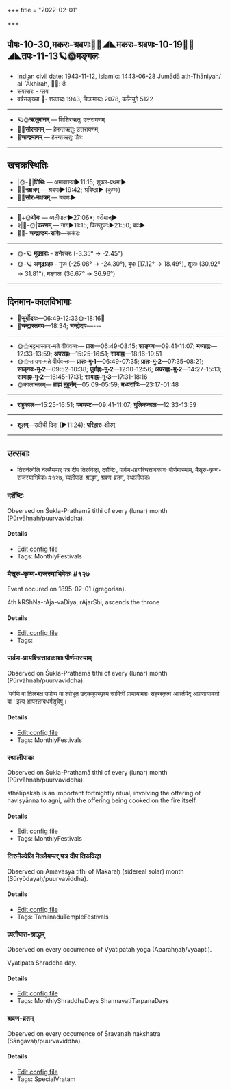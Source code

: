 +++
title = "2022-02-01"

+++
## पौषः-10-30,मकरः-श्रवणः🌛🌌◢◣मकरः-श्रवणः-10-19🌌🌞◢◣तपः-11-13🪐🌞मङ्गलः
- Indian civil date: 1943-11-12, Islamic: 1443-06-28 Jumādā ath-Thāniyah/ al-ʾĀkhirah, 🌌🌞: तै
- संवत्सरः - प्लवः
- वर्षसङ्ख्या 🌛- शकाब्दः 1943, विक्रमाब्दः 2078, कलियुगे 5122
___________________
- 🪐🌞**ऋतुमानम्** — शिशिरऋतुः उत्तरायणम्
- 🌌🌞**सौरमानम्** — हेमन्तऋतुः उत्तरायणम्
- 🌛**चान्द्रमानम्** — हेमन्तऋतुः पौषः
___________________


## खचक्रस्थितिः
- |🌞-🌛|**तिथिः** — अमावास्या►11:15; शुक्ल-प्रथमा►  
- 🌌🌛**नक्षत्रम्** — श्रवणः►19:42; श्रविष्ठा► (कुम्भः)  
- 🌌🌞**सौर-नक्षत्रम्** — श्रवणः►  
___________________
- 🌛+🌞**योगः** — व्यतीपातः►27:06*; वरीयान्►  
- २|🌛-🌞|**करणम्** — नाग►11:15; किंस्तुघ्नः►21:50; बवः►  
- 🌌🌛- **चन्द्राष्टम-राशिः**—कर्कटः  
___________________
- 🌞-🪐 **मूढग्रहाः** - शनैश्चरः (-3.35° → -2.45°)
- 🌞-🪐 **अमूढग्रहाः** - गुरुः (-25.08° → -24.30°), बुधः (17.12° → 18.49°), शुक्रः (30.92° → 31.81°), मङ्गलः (36.67° → 36.96°)
___________________


## दिनमान-कालविभागाः
- 🌅**सूर्योदयः**—06:49-12:33🌞️-18:16🌇  
- 🌛**चन्द्रास्तमयः**—18:34; **चन्द्रोदयः**—---  
___________________
- 🌞⚝भट्टभास्कर-मते वीर्यवन्तः— **प्रातः**—06:49-08:15; **साङ्गवः**—09:41-11:07; **मध्याह्नः**—12:33-13:59; **अपराह्णः**—15:25-16:51; **सायाह्नः**—18:16-19:51  
- 🌞⚝सायण-मते वीर्यवन्तः— **प्रातः-मु॰1**—06:49-07:35; **प्रातः-मु॰2**—07:35-08:21; **साङ्गवः-मु॰2**—09:52-10:38; **पूर्वाह्णः-मु॰2**—12:10-12:56; **अपराह्णः-मु॰2**—14:27-15:13; **सायाह्नः-मु॰2**—16:45-17:31; **सायाह्नः-मु॰3**—17:31-18:16  
- 🌞कालान्तरम्— **ब्राह्मं मुहूर्तम्**—05:09-05:59; **मध्यरात्रिः**—23:17-01:48  
___________________
- **राहुकालः**—15:25-16:51; **यमघण्टः**—09:41-11:07; **गुलिककालः**—12:33-13:59  
___________________
- **शूलम्**—उदीची दिक् (►11:24); **परिहारः**–क्षीरम्  
___________________

## उत्सवाः
- तिरुनॆल्वेलि नॆल्लैयप्पर् पत्र दीप तिरुविऴा, दर्शेष्टिः, पार्वण-प्रायश्चित्तावकाशः पौर्णमास्याम्, मैसूरु-कृष्ण-राजस्याभिषेकः #१२७, व्यतीपात-श्राद्धम्, श्रवण-व्रतम्, स्थालीपाकः
### दर्शेष्टिः

Observed on Śukla-Prathamā tithi of every (lunar) month (Pūrvāhṇaḥ/puurvaviddha). 



#### Details
- [Edit config file](https://github.com/jyotisham/adyatithi/blob/master/gRhya/general/lunar_month/tithi/00/01/darsheShTiH.toml)
- Tags: MonthlyFestivals


### मैसूरु-कृष्ण-राजस्याभिषेकः #१२७

Event occured on 1895-02-01 (gregorian). 

4th kRShNa-rAja-vaDiya, rAjarShi, ascends the throne

#### Details
- [Edit config file](https://github.com/jyotisham/adyatithi/blob/master/mahApuruSha/xatra-later/gregorian/day/02/01/maisUru-kRShNa-rAjasyAbhiShekaH.toml)
- Tags: 


### पार्वण-प्रायश्चित्तावकाशः पौर्णमास्याम्

Observed on Śukla-Prathamā tithi of every (lunar) month (Pūrvāhṇaḥ/puurvaviddha). 

'पर्वणि वा तिलभक्ष उपोष्य वा श्वोभूत उदकमुपस्पृश्य सावित्रीं प्राणायामशः सहस्रकृत्व आवर्तयेद् अप्राणायामशो वा ' इत्य् आपस्तम्बधर्मसूत्रेषु।

#### Details
- [Edit config file](https://github.com/jyotisham/adyatithi/blob/master/gRhya/Apastamba/lunar_month/tithi/00/01/pArvaNa-prAyashcittAvakAshaH_1.toml)
- Tags: MonthlyFestivals


### स्थालीपाकः

Observed on Śukla-Prathamā tithi of every (lunar) month (Pūrvāhṇaḥ/puurvaviddha). 

sthālīpakaḥ is an important fortnightly ritual, involving the offering of haviṣyānna to agni, with the offering being cooked on the fire itself.

#### Details
- [Edit config file](https://github.com/jyotisham/adyatithi/blob/master/gRhya/general/lunar_month/tithi/00/01/sthAlIpAkaH_1.toml)
- Tags: MonthlyFestivals


### तिरुनॆल्वेलि नॆल्लैयप्पर् पत्र दीप तिरुविऴा

Observed on Amāvāsyā tithi of Makaraḥ (sidereal solar) month (Sūryōdayaḥ/puurvaviddha). 



#### Details
- [Edit config file](https://github.com/jyotisham/adyatithi/blob/master/temples/Tamil/sidereal_solar_month/tithi/10/30/tirunelvEli_nellaiyappar_patra_dIpa_tiruvizhA.toml)
- Tags: TamilnaduTempleFestivals


### व्यतीपात-श्राद्धम्

Observed on every occurrence of Vyatīpātaḥ yoga (Aparāhṇaḥ/vyaapti). 

Vyatipata Shraddha day.

#### Details
- [Edit config file](https://github.com/jyotisham/adyatithi/blob/master/devatA/pitR/sidereal_solar_month/yoga/00/17/vyatIpAta-zrAddham.toml)
- Tags: MonthlyShraddhaDays ShannavatiTarpanaDays


### श्रवण-व्रतम्

Observed on every occurrence of Śravaṇaḥ nakshatra (Sāṅgavaḥ/puurvaviddha). 



#### Details
- [Edit config file](https://github.com/jyotisham/adyatithi/blob/master/general/sidereal_solar_month/nakshatra/00/22/zravaNa-vratam.toml)
- Tags: SpecialVratam


